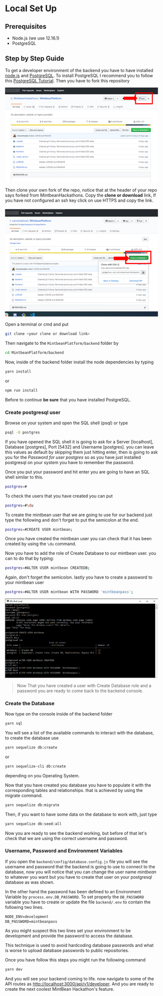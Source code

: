 # Local Set Up

## Prerequisites

- Node.js (we use 12.16.1)
- PostgreSQL

## Step by Step Guide

To get a developer environment of the backend you have to have installed [node.js](https://nodejs.org/) and [PostgreSQL](https://www.postgresql.org/). To install PostgreSQL I recommend you to follow this [PostgreSQL Tutorial](https://www.postgresqltutorial.com/install-postgresql/). Then you have to fork this repository 

![Fork this repo](assets/fork-repo.png)

Then clone your own fork of the repo, notice that at the header of your repo says forked from MintbeanHackathons. Copy the **clone or download** link, If you have not configured an ssh key click on use HTTPS and copy the link.

![Clone your repo](assets/clone-your-repo.png)

Open a terminal or cmd and put 

```bash
git clone <your clone or download link>

```
Then navigate to the `MintbeanPlatform/backend` folder by

```bash
cd MintbeanPlatform/backend
```
Now, inside of the backend folder install the node dependencies by typing

```bash
yarn install
```
or
```bash
npm run install
```

Before to continue **be sure** that you have installed PostgreSQL.

### Create postgresql user

Browse on your system and open the SQL shell (psql) or type

```bash
psql -U postgres
```
If you have opened the SQL shell it is going to ask for a Server [localhost], Database [postgres], Port [5432] and Username [postgres]. you can leave this values as default by skipping them just hitting enter, then is going to ask you for the *Password for user postgres* so as you have just installed postgresql on your system you have to remember the password.

Once you put your password and hit enter you are going to have an SQL shell similar to this.

```bash
postgres=#
```

To check the users that you have created you can put

```bash
postgres=#\du
```

To create the mintbean user that we are going to use for our backend just type the following and don't forget to put the semicolon at the end. 

```bash
postgres=#CREATE USER mintbean;
```

Once you have created the mintbean user you can check that it has been created by using the `\du` command.

Now you have to add the role of Create Database to our mintbean user. you can to do that by typing:

```bash
postgres=#ALTER USER mintbean CREATEDB;
```

Again, don't forget the semicolon. lastly you have to create a password to your mintbean user

```bash
postgres=#ALTER USER mintbean WITH PASSWORD 'mintbeanpass';
```

![This is your SQL console after the process](assets/pgsql-console.png)

> Now That you have created a user with Create Database role and a password you are ready to come back to the backend console.

### Create the Database

Now type on the console inside of the backend folder

```bash
yarn sql
```

You will see a list of the available commands to interact with the database, to create the database use

```bash
yarn sequelize db:create
```
or
```bash
yarn sequelize-cli db:create
```
depending on you Operating System.

Now that you have created you database you have to populate it with the corresponding tables and relationships. that is achieved by using the migrate command.

```bash
yarn sequelize db:migrate
```

Then, if you want to have some data on the database to work with, just type

```bash
yarn sequelize db:seed:all
```

Now you are ready to see the backend working, but before of that let's check that we are using the correct username and password.

### Username, Password and Environment Variables

If you open the `backend/config/database.config.js` file you will see the username and password that the backend is going to use to connect to the database, now you will notice that you can change the user name *mintbean* to whatever you want but you have to create that user on your postgresql database as was shown.

In the other hand the password has been defined to an Environment Variable by `process.env.DB_PASSWORD`. To set properly the `DB_PASSWORD` variable you have to create or update the file `backend/.env` to contain the following two lines.

```
NODE_ENV=development
DB_PASSWORD=mintbeanpass
```
As you might suspect this two lines set your environment to be development and provide the password to access the database.

This technique is used to avoid hardcoding database passwords and what is worse to upload database passwords to public repositories.

Once you have follow this steps you might run the following command

```bash
yarn dev
```
And you will see your backend coming to life. now navigate to some of the API routes as [http://localhost:3000/api/v1/developer](http://localhost:3000/api/v1/developer). And you are ready to create the next coolest MintBean Hackathon's feature.